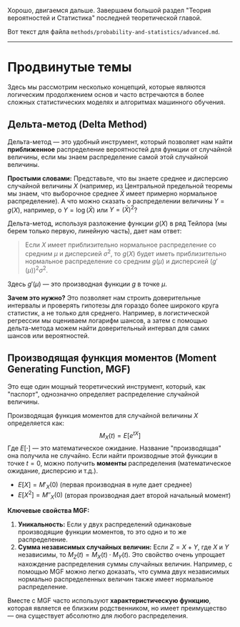 Хорошо, двигаемся дальше. Завершаем большой раздел "Теория вероятностей и Статистика" последней теоретической главой.

Вот текст для файла `methods/probability-and-statistics/advanced.md`.

---
# Продвинутые темы

Здесь мы рассмотрим несколько концепций, которые являются логическим продолжением основ и часто встречаются в более сложных статистических моделях и алгоритмах машинного обучения.

## Дельта-метод (Delta Method)

Дельта-метод — это удобный инструмент, который позволяет нам найти **приближенное** распределение вероятностей для функции от случайной величины, если мы знаем распределение самой этой случайной величины.

**Простыми словами:**
Представьте, что вы знаете среднее и дисперсию случайной величины $X$ (например, из Центральной предельной теоремы мы знаем, что выборочное среднее $\bar{X}$ имеет примерно нормальное распределение). А что можно сказать о распределении величины $Y = g(X)$, например, о $Y = \log(\bar{X})$ или $Y = (\bar{X})^2$?

Дельта-метод, используя разложение функции $g(X)$ в ряд Тейлора (мы берем только первую, линейную часть), дает нам ответ:

> Если $X$ имеет приблизительно нормальное распределение со средним $\mu$ и дисперсией $\sigma^2$, то $g(X)$ будет иметь приблизительно нормальное распределение со средним $g(\mu)$ и дисперсией $(g'(\mu))^2 \sigma^2$.

Здесь $g'(\mu)$ — это производная функции $g$ в точке $\mu$.

**Зачем это нужно?**
Это позволяет нам строить доверительные интервалы и проверять гипотезы для гораздо более широкого круга статистик, а не только для среднего. Например, в логистической регрессии мы оцениваем логарифм шансов, а затем с помощью дельта-метода можем найти доверительный интервал для самих шансов или вероятностей.

## Производящая функция моментов (Moment Generating Function, MGF)

Это еще один мощный теоретический инструмент, который, как "паспорт", однозначно определяет распределение случайной величины.

Производящая функция моментов для случайной величины $X$ определяется как:
$$
M_X(t) = E[e^{tX}]
$$
Где $E[\cdot]$ — это математическое ожидание. Название "производящая" она получила не случайно. Если найти производные этой функции в точке $t=0$, можно получить **моменты** распределения (математическое ожидание, дисперсию и т.д.).

*   $E[X] = M'_X(0)$ (первая производная в нуле дает среднее)
*   $E[X^2] = M''_X(0)$ (вторая производная дает второй начальный момент)

**Ключевые свойства MGF:**
1.  **Уникальность:** Если у двух распределений одинаковые производящие функции моментов, то это одно и то же распределение.
2.  **Сумма независимых случайных величин:** Если $Z = X + Y$, где $X$ и $Y$ независимы, то $M_Z(t) = M_X(t) \cdot M_Y(t)$. Это свойство очень упрощает нахождение распределения суммы случайных величин. Например, с помощью MGF можно легко доказать, что сумма двух независимых нормально распределенных величин также имеет нормальное распределение.

Вместе с MGF часто используют **характеристическую функцию**, которая является ее близким родственником, но имеет преимущество — она существует абсолютно для любого распределения.